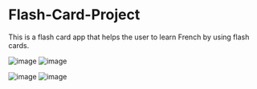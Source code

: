# Flash-Card-Project
This is a flash card app that helps the user to learn French by using flash cards. 

![image](https://user-images.githubusercontent.com/59442275/152200634-9797e8bc-c55c-4349-b326-db0a50a21e3f.png)
![image](https://user-images.githubusercontent.com/59442275/152200729-cf8b94d7-40d1-4a33-b9bf-612acb7d7d87.png)

![image](https://user-images.githubusercontent.com/59442275/152200889-a0d1d3a3-efd0-44b5-b747-c56fe0111560.png)
![image](https://user-images.githubusercontent.com/59442275/152200940-4ab95774-cc25-4dbf-888a-bb54844526c5.png)

